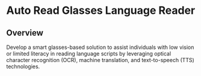 # Auto Read Glasses Language Reader
## Overview
Develop a smart glasses-based solution to assist individuals with low vision or limited literacy in reading language scripts by leveraging optical character recognition (OCR), machine translation, and text-to-speech (TTS) technologies.
